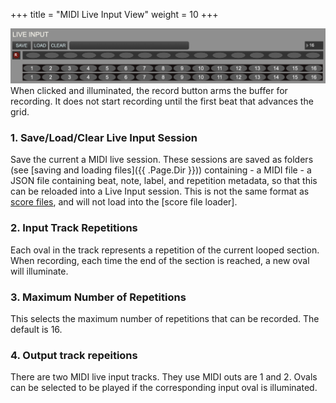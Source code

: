 +++
title = "MIDI Live Input View"
weight = 10
+++

![pic](images/live_input.png)
When clicked and illuminated, the record button arms the buffer for recording. It does not start recording until the first beat that advances the grid.

### 1. Save/Load/Clear Live Input Session
Save the current a MIDI live session. These sessions are saved as folders (see [saving and loading files]({{ .Page.Dir }})) containing
    - a MIDI file
    - a JSON file containing beat, note, label, and repetition metadata, so that this can be reloaded into a Live Input session. This is not the same format as [score files](), and will not load into the [score file loader]. 

### 2. Input Track Repetitions
Each oval in the track represents a repetition of the current looped section. When recording, each time the end of the section is reached, a new oval will illuminate.

### 3. Maximum Number of Repetitions 
This selects the maximum number of repetitions that can be recorded. The default is 16.

### 4. Output track repeitions
There are two MIDI live input tracks. They use MIDI outs are 1 and 2.  Ovals can be selected to be played if the corresponding input oval is illuminated.

